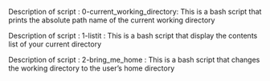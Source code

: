 

Description of script : 0-current_working_directory:
This is a bash script that prints the absolute path name of the current working directory

Description of script : 1-listit :
This is a bash script that display the contents list of your current directory

Description of script : 2-bring_me_home :
This is a bash script that changes the working directory to the user’s home directory
